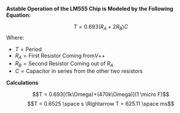 
**Astable Operation of the LM555 Chip is Modeled by the Following Equation:**

$$T = 0.693(R_A + 2R_B)C$$
Where:
- $T = \mbox{Period}$
- $R_A = \mbox{First Resistor Coming from} V \mbox{++}$
- $R_B = \mbox{Second Resistor Coming out of } R_A$
- $C = \mbox{Capacitor in series from the other two resistors}$

**Calculations**

$$T = 0.693[(1k\Omega)+(470k\Omega)](1 \micro F)$$
$$T = 0.6525 \space s \Rightarrow T = 625.11 \space ms$$

